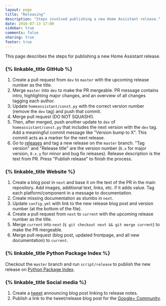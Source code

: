 ```yaml
---
layout: page
title: "Releasing"
description: "Steps involved publishing a new Home Assistant release."
date: 2016-07-13 17:00
sidebar: true
comments: false
sharing: true
footer: true
---
```


This page describes the steps for publishing a new Home Assistant release.

### {% linkable_title GitHub %}

1. Create a pull request from `dev` to `master` with the upcoming release number as the title.
2. Merge `master` into `dev` to make the PR mergeable. PR message contains intro, highlighting major changes, and an overview of all changes tagging each author.
3. Update `homeassistant/const.py` with the correct version number (remove the `dev` tag) and push that commit.
4. Merge pull request (DO NOT SQUASH!).
5. Then, after merged, push another update to `dev` of `homeassistant/const.py` that includes the next version with the `dev` tag. Add a meaningful commit message like "Version bump to X". This commit acts as a marker for the next release.
6. Go to [releases](https://github.com/home-assistant/home-assistant/releases) and tag a new release on the `master` branch. "Tag version" and "Release title" are the version number (`O.x` for major version, `0.x.y` for minor and bug fix releases). Release description is the text from PR. Press "Publish release" to finish the process.

### {% linkable_title Website %}

1. Create a blog post in `next` and base it on the text of the PR in the main repository. Add images, additional text, links, etc. if it adds value. Tag each platform/component in a message to documentation.
2. Create missing documentation as stumbs in `next`.
3. Update `config.yml` with link to the new release blog post and version number (at the bottom of the file).
4. Create a pull request from `next` to `current` with the upcoming release number as the title.
5. Merge `current` into `next` (`$ git checkout next && git merge current`) to make the PR mergeable.
6. Merge pull request (blog post, updated frontpage, and all new documentation) to `current`.

### {% linkable_title Python Package Index %}

Checkout the `master` branch and run `script/release` to publish the new release on [Python Package Index](https://pypi.python.org).

### {% linkable_title Social media %}

1. Create a [tweet](https://twitter.com/home_assistant) announcing blog post linking to release notes.
2. Publish a link to the tweet/release blog post for the [Google+ Community](https://plus.google.com/b/110560654828510104551/communities/106562234893511202708).

